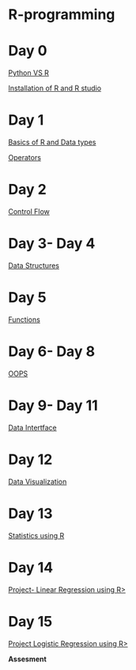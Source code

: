 # R-programming
# Day 0
<a href="https://data-flair.training/blogs/wp-content/uploads/sites/2/2019/08/R-vs-Python.png">Python VS R</a>

<a href="https://github.com/anshu109/R-programme/blob/5535352eeac18809b20b07f452297cf5d737513d/STEP%201A%20%20.md"> Installation of R and R studio </a>

# Day 1
   <a href="https://htmlpreview.github.io/?https://github.com/anshu109/R-programme/blob/main/BSSICS-R.html"> Basics of R and Data types</a>
   
   <a href="https://htmlpreview.github.io/?https://github.com/anshu109/R-programme/blob/main/operators.html">Operators</a>
# Day 2
   <a href="https://htmlpreview.github.io/?https://github.com/anshu109/R-programme/blob/main/flow-control.html">Control Flow</a>
# Day 3- Day 4
   <a href="">Data Structures</a>
# Day 5
   <a href="">Functions </a>
# Day 6- Day 8
   <a href=""> OOPS </a>
# Day 9- Day 11
   <a href="">Data Intertface</a>
# Day 12
   <a href=""> Data Visualization</a>
# Day 13
   <a href=""> Statistics using  R </a>
# Day 14
   <a href=""> Project- Linear Regression using R></a>
# Day 15
   <a href=""> Project Logistic Regression using R></a>
   
   **Assesment**
